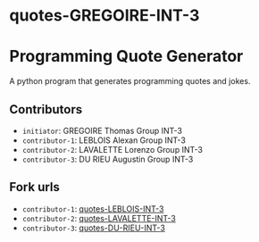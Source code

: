 # quotes-GREGOIRE-INT-3

# Programming Quote Generator

A python program that generates programming quotes and jokes.

## Contributors
- `initiator`: GREGOIRE Thomas Group INT-3
- `contributor-1`: LEBLOIS Alexan Group INT-3
- `contributor-2`: LAVALETTE Lorenzo Group INT-3 
- `contributor-3`: DU RIEU Augustin Group INT-3 

## Fork urls
- `contributor-1`: [quotes-LEBLOIS-INT-3](https://github.com/LowAlex/quotes-LEBLOIS-INT-3.git)
- `contributor-2`: [quotes-LAVALETTE-INT-3](https://github.com/LorenzoLeMoineau/quotes-LAVALETTE-INT-3.git)
- `contributor-3`: [quotes-DU-RIEU-INT-3](https://github.com/Dioubot/quotes-DURIEU-INT-3.git)
